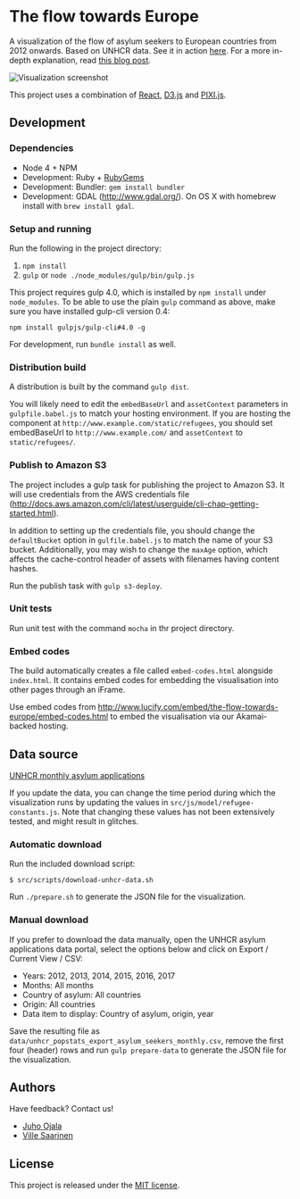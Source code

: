 # The flow towards Europe

A visualization of the flow of asylum seekers to European countries from 2012 onwards. Based on UNHCR data. See it in action [here](http://www.lucify.com/the-flow-towards-europe/). For a more in-depth explanation, read [this blog post](https://medium.com/@lucify/a-novel-visualisation-of-the-refugee-crisis-565e40ab5a50).

![Visualization screenshot](https://raw.githubusercontent.com/lucified/lucify-refugees/master/screenshot.png)

This project uses a combination of [React](https://facebook.github.io/react/), [D3.js](http://d3js.org/) and [PIXI.js](http://www.pixijs.com/).


## Development

### Dependencies

- Node 4 + NPM
- Development: Ruby + [RubyGems](https://rubygems.org/pages/download)
- Development: Bundler: `gem install bundler`
- Development: GDAL (<http://www.gdal.org/>). On OS X with homebrew install with `brew install gdal`.

### Setup and running

Run the following in the project directory:

1. `npm install`
2. `gulp` or `node ./node_modules/gulp/bin/gulp.js`

This project requires gulp 4.0, which is installed by `npm install` under `node_modules`. To be able to use the plain `gulp` command as above, make sure you have installed gulp-cli version 0.4:
```
npm install gulpjs/gulp-cli#4.0 -g
```

For development, run `bundle install` as well.

### Distribution build

A distribution is built by the command `gulp dist`.

You will likely need to edit the `embedBaseUrl` and `assetContext` parameters in `gulpfile.babel.js` to match your hosting environment. If you are hosting the component at `http://www.example.com/static/refugees`, you should set embedBaseUrl to `http://www.example.com/` and `assetContext` to `static/refugees/`.

### Publish to Amazon S3

The project includes a gulp task for publishing the project to Amazon S3. It will use credentials from the AWS credentials file (<http://docs.aws.amazon.com/cli/latest/userguide/cli-chap-getting-started.html>).

In addition to setting up the credentials file, you should change the `defaultBucket` option in `gulfile.babel.js` to match the name of your S3 bucket. Additionally, you may wish to change the `maxAge` option, which affects the cache-control header of assets with filenames having content hashes.

Run the publish task with `gulp s3-deploy`.

### Unit tests

Run unit test with the command `mocha` in thr project directory.

### Embed codes

The build automatically creates a file called `embed-codes.html` alongside `index.html`. It contains embed codes for embedding the visualisation into other pages through an iFrame.

Use embed codes from <http://www.lucify.com/embed/the-flow-towards-europe/embed-codes.html> to embed the visualisation via our Akamai-backed hosting.

## Data source

[UNHCR monthly asylum applications](http://popstats.unhcr.org/en/asylum_seekers_monthly)

If you update the data, you can change the time period during which the visualization runs by updating the values in `src/js/model/refugee-constants.js`. Note that changing these values has not been extensively tested, and might result in glitches.

### Automatic download

Run the included download script:

```
$ src/scripts/download-unhcr-data.sh
```

Run `./prepare.sh` to generate the JSON file for the visualization.

### Manual download

If you prefer to download the data manually, open the UNHCR asylum applications data portal, select the options below and click on Export / Current View / CSV:

+ Years: 2012, 2013, 2014, 2015, 2016, 2017
+ Months: All months
+ Country of asylum: All countries
+ Origin: All countries
+ Data item to display: Country of asylum, origin, year

Save the resulting file as `data/unhcr_popstats_export_asylum_seekers_monthly.csv`, remove the first four (header) rows and run `gulp prepare-data` to generate the JSON file for the visualization.


## Authors

Have feedback? Contact us!

- [Juho Ojala](https://github.com/juhoojala)
- [Ville Saarinen](https://github.com/vsaarinen)

## License

This project is released under the [MIT license](LICENSE).
